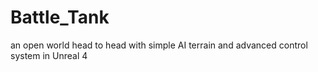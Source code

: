 # Battle_Tank
an open world head to head with simple AI terrain and advanced control system in Unreal 4
